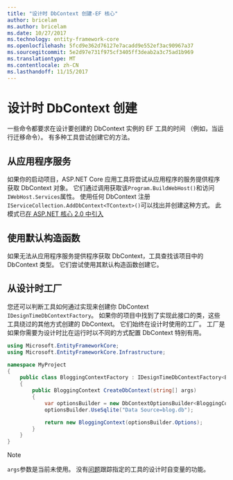 ```yaml
---
title: "设计时 DbContext 创建-EF 核心"
author: bricelam
ms.author: bricelam
ms.date: 10/27/2017
ms.technology: entity-framework-core
ms.openlocfilehash: 5fcd9e362d76127e7acadd9e552ef3ac90967a37
ms.sourcegitcommit: 5e2d97e731f975cf3405ff3deab2a3c75ad1b969
ms.translationtype: MT
ms.contentlocale: zh-CN
ms.lasthandoff: 11/15/2017
---
```

<a name="design-time-dbcontext-creation"></a>设计时 DbContext 创建
==============================
一些命令都要求在设计要创建的 DbContext 实例的 EF 工具的时间 （例如，当运行迁移命令）。 有多种工具尝试创建它的方法。

<a name="from-application-services"></a>从应用程序服务
-------------------------
如果你的启动项目，ASP.NET Core 应用工具将尝试从应用程序的服务提供程序获取 DbContext 对象。 它们通过调用获取该`Program.BuildWebHost()`和访问`IWebHost.Services`属性。 使用任何 DbContext 注册`IServiceCollection.AddDbContext<TContext>()`可以找出并创建这种方式。 此模式已[在 ASP.NET 核心 2.0 中引入][1]

<a name="using-the-default-constructor"></a>使用默认构造函数
-----------------------------
如果无法从应用程序服务提供程序获取 DbContext，工具查找该项目中的 DbContext 类型。 它们尝试使用其默认构造函数创建它。

<a name="from-a-design-time-factory"></a>从设计时工厂
--------------------------
您还可以判断工具如何通过实现来创建你 DbContext `IDesignTimeDbContextFactory`。 如果你的项目中找到了实现此接口的类，这些工具绕过的其他方式创建的 DbContext。
它们始终在设计时使用的工厂。 工厂是如果你需要为设计时比在运行时以不同的方式配置 DbContext 特别有用。

``` csharp
using Microsoft.EntityFrameworkCore;
using Microsoft.EntityFrameworkCore.Infrastructure;

namespace MyProject
{
    public class BloggingContextFactory : IDesignTimeDbContextFactory<BloggingContext>
    {
        public BloggingContext CreateDbContext(string[] args)
        {
            var optionsBuilder = new DbContextOptionsBuilder<BloggingContext>();
            optionsBuilder.UseSqlite("Data Source=blog.db");

            return new BloggingContext(optionsBuilder.Options);
        }
    }
}
```

> [!NOTE]
> `args`参数是当前未使用。 没有[问题][ 2]跟踪指定的工具的设计时自变量的功能。

  [1]: https://docs.microsoft.com/aspnet/core/migration/1x-to-2x/#update-main-method-in-programcs
  [2]: https://github.com/aspnet/EntityFrameworkCore/issues/8332
